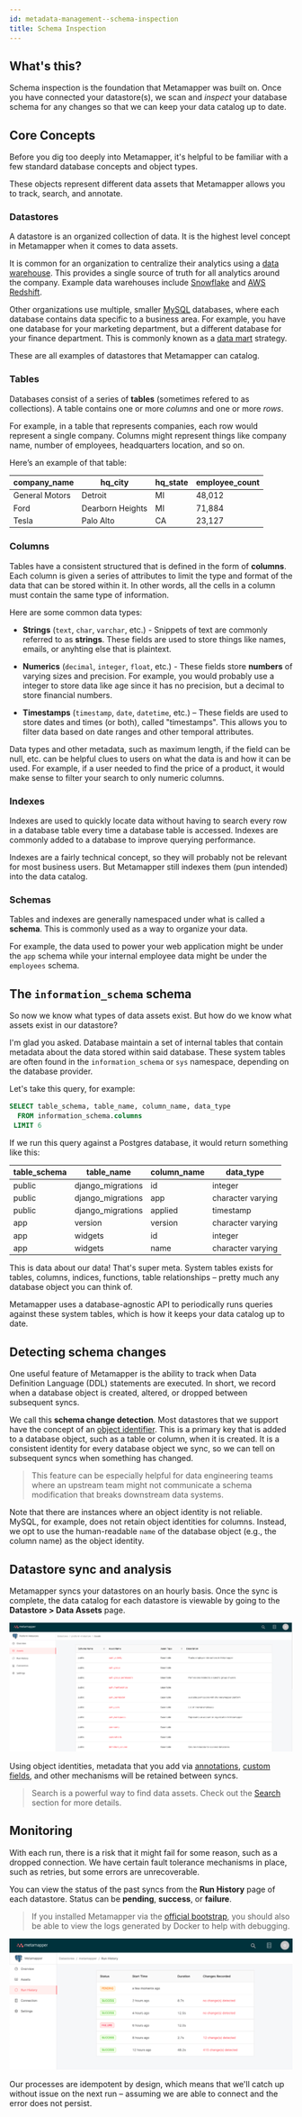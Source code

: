 ```yaml
---
id: metadata-management--schema-inspection
title: Schema Inspection
---
```


## What's this?

Schema inspection is the foundation that Metamapper was built on. Once you have connected your datastore(s), we scan and *inspect* your database schema for any changes so that we can keep your data catalog up to date.

## Core Concepts

Before you dig too deeply into Metamapper, it's helpful to be familiar with a few standard database concepts and object types.

These objects represent different data assets that Metamapper allows you to track, search, and annotate.

### Datastores

A datastore is an organized collection of data. It is the highest level concept in Metamapper when it comes to data assets.

It is common for an organization to centralize their analytics using a [data warehouse](https://en.wikipedia.org/wiki/Data_warehouse). This provides a single source of truth for all analytics around the company. Example data warehouses include [Snowflake](https://www.snowflake.com/) and [AWS Redshift](https://aws.amazon.com/redshift/).

Other organizations use multiple, smaller [MySQL](https://www.mysql.com/) databases, where each database contains data specific to a business area. For example, you have one database for your marketing department, but a different database for your finance department. This is commonly known as a [data mart](https://en.wikipedia.org/wiki/Data_mart) strategy.

These are all examples of datastores that Metamapper can catalog.

### Tables

Databases consist of a series of **tables** (sometimes refered to as collections). A table contains one or more *columns* and one or more *rows*.

For example, in a table that represents companies, each row would represent a single company. Columns might represent things like company name, number of employees, headquarters location, and so on.

Here’s an example of that table:

| company_name   | hq_city          | hq_state | employee_count |
| -------------- | ---------------- | -------- | -------------- |
| General Motors | Detroit          | MI       | 48,012         |
| Ford           | Dearborn Heights | MI       | 71,884         |
| Tesla          | Palo Alto        | CA       | 23,127         |

### Columns

Tables have a consistent structured that is defined in the form of **columns**. Each column is given a series of attributes to limit the type and format of the data that can be stored within it. In other words, all the cells in a column must contain the same type of information.

Here are some common data types:

- **Strings** (`text`, `char`, `varchar`, etc.) - Snippets of text are commonly referred to as **strings**. These fields are used to store things like names, emails, or anyhting else that is plaintext.

- **Numerics** (`decimal`, `integer`, `float`, etc.) - These fields store **numbers** of varying sizes and precision. For example, you would probably use a integer to store data like age since it has no precision, but a decimal to store financial numbers.

- **Timestamps** (`timestamp`, `date`, `datetime`, etc.) – These fields are used to store dates and times (or both), called "timestamps". This allows you to filter data based on date ranges and other temporal attributes.

Data types and other metadata, such as maximum length, if the field can be null, etc. can be helpful clues to users on what the data is and how it can be used. For example, if a user needed to find the price of a product, it would make sense to filter your search to only numeric columns.

### Indexes

Indexes are used to quickly locate data without having to search every row in a database table every time a database table is accessed. Indexes are commonly added to a database to improve querying performance.

Indexes are a fairly technical concept, so they will probably not be relevant for most business users. But Metamapper still indexes them (pun intended) into the data catalog.

### Schemas

Tables and indexes are generally namespaced under what is called a **schema**. This is commonly used as a way to organize your data.

For example, the data used to power your web application might be under the `app` schema while your internal employee data might be under the `employees` schema.

## The `information_schema` schema

So now we know what types of data assets exist. But how do we know what assets exist in our datastore?

I'm glad you asked. Database maintain a set of internal tables that contain metadata about the data stored within said database. These system tables are often found in the `information_schema` or `sys` namespace, depending on the database provider.

Let's take this query, for example:

```sql
SELECT table_schema, table_name, column_name, data_type
  FROM information_schema.columns
 LIMIT 6
```

If we run this query against a Postgres database, it would return something like this:

| table_schema | table_name        | column_name | data_type |
| ------------ | ----------------- | ----------- | --------- |
| public       | django_migrations | id          | integer |
| public       | django_migrations | app         | character varying |
| public       | django_migrations | applied     | timestamp |
| app          | version           | version     | character varying |
| app          | widgets           | id          | integer |
| app          | widgets           | name        | character varying |

This is data about our data! That's super meta. System tables exists for tables, columns, indices, functions, table relationships – pretty much any database object you can think of.

Metamapper uses a database-agnostic API to periodically runs queries against these system tables, which is how it keeps your data catalog up to date.

## Detecting schema changes

One useful feature of Metamapper is the ability to track when Data Definition Language (DDL) statements are executed. In short, we record when a database object is created, altered, or dropped between subsequent syncs.

We call this **schema change detection**. Most datastores that we support have the concept of an [object identifier](https://docs.microsoft.com/en-us/sql/t-sql/functions/object-id-transact-sql?view=sql-server-ver15). This is a primary key that is added to a database object, such as a table or column, when it is created. It is a consistent identity for every database object we sync, so we can tell on subsequent syncs when something has changed.

> This feature can be especially helpful for data engineering teams where an upstream team might not communicate a schema modification that breaks downstream data systems.

Note that there are instances where an object identity is not reliable. MySQL, for example, does not retain object identities for columns. Instead, we opt to use the human-readable `name` of the database object (e.g., the column name) as the object identity.

## Datastore sync and analysis

Metamapper syncs your datastores on an hourly basis. Once the sync is complete, the data catalog for each datastore is viewable by going to the **Datastore > Data Assets** page.

![datastore-data-assets](/img/guides/datastore-data-assets.png)

Using object identities, metadata that you add via [annotations](metadata-management--annotations), [custom fields](metadata-management--custom-fields), and other mechanisms will be retained between syncs.

> Search is a powerful way to find data assets. Check out the [Search](metadata-management--search) section for more details.

## Monitoring

With each run, there is a risk that it might fail for some reason, such as a dropped connection. We have certain fault tolerance mechanisms in place, such as retries, but some errors are unrecoverable.

You can view the status of the past syncs from the **Run History** page of each datastore. Status can be **pending**, **success**, or **failure**.

> If you installed Metamapper via the [official bootstrap](installation#official-boostrap), you should also be able to view the logs generated by Docker to help with debugging.

![datastore-run-history](/img/guides/datastore-run-history.png)

Our processes are idempotent by design, which means that we'll catch up without issue on the next run – assuming we are able to connect and the error does not persist.
